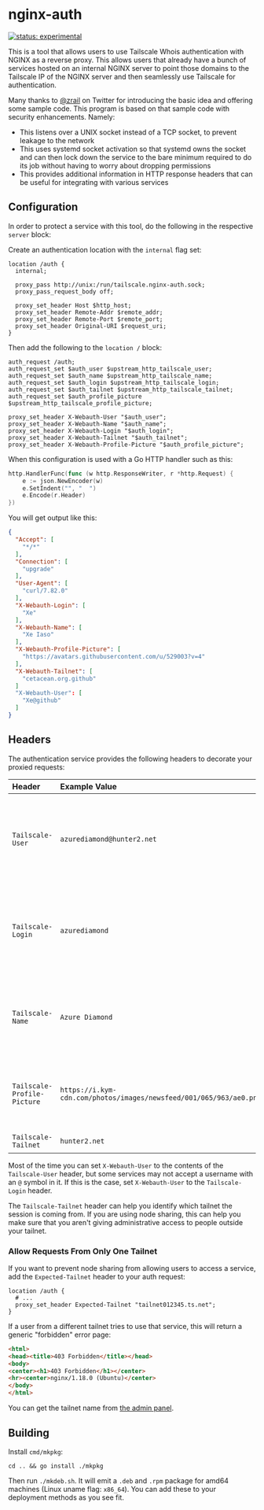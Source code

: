 # nginx-auth

[![status: experimental](https://img.shields.io/badge/status-experimental-blue)](https://tailscale.com/kb/1167/release-stages/#experimental)

This is a tool that allows users to use Tailscale Whois authentication with
NGINX as a reverse proxy. This allows users that already have a bunch of
services hosted on an internal NGINX server to point those domains to the
Tailscale IP of the NGINX server and then seamlessly use Tailscale for
authentication.

Many thanks to [@zrail](https://twitter.com/zrail/status/1511788463586222087) on
Twitter for introducing the basic idea and offering some sample code. This
program is based on that sample code with security enhancements. Namely:

* This listens over a UNIX socket instead of a TCP socket, to prevent
  leakage to the network
* This uses systemd socket activation so that systemd owns the socket
  and can then lock down the service to the bare minimum required to do
  its job without having to worry about dropping permissions
* This provides additional information in HTTP response headers that can
  be useful for integrating with various services

## Configuration

In order to protect a service with this tool, do the following in the respective
`server` block:

Create an authentication location with the `internal` flag set:

```nginx
location /auth {
  internal;

  proxy_pass http://unix:/run/tailscale.nginx-auth.sock;
  proxy_pass_request_body off;

  proxy_set_header Host $http_host;
  proxy_set_header Remote-Addr $remote_addr;
  proxy_set_header Remote-Port $remote_port;
  proxy_set_header Original-URI $request_uri;
}
```

Then add the following to the `location /` block:

```
auth_request /auth;
auth_request_set $auth_user $upstream_http_tailscale_user;
auth_request_set $auth_name $upstream_http_tailscale_name;
auth_request_set $auth_login $upstream_http_tailscale_login;
auth_request_set $auth_tailnet $upstream_http_tailscale_tailnet;
auth_request_set $auth_profile_picture $upstream_http_tailscale_profile_picture;

proxy_set_header X-Webauth-User "$auth_user";
proxy_set_header X-Webauth-Name "$auth_name";
proxy_set_header X-Webauth-Login "$auth_login";
proxy_set_header X-Webauth-Tailnet "$auth_tailnet";
proxy_set_header X-Webauth-Profile-Picture "$auth_profile_picture";
```

When this configuration is used with a Go HTTP handler such as this:

```go
http.HandlerFunc(func (w http.ResponseWriter, r *http.Request) {
	e := json.NewEncoder(w)
	e.SetIndent("", "  ")
	e.Encode(r.Header)
})
```

You will get output like this:

```json
{
  "Accept": [
    "*/*"
  ],
  "Connection": [
    "upgrade"
  ],
  "User-Agent": [
    "curl/7.82.0"
  ],
  "X-Webauth-Login": [
    "Xe"
  ],
  "X-Webauth-Name": [
    "Xe Iaso"
  ],
  "X-Webauth-Profile-Picture": [
    "https://avatars.githubusercontent.com/u/529003?v=4"
  ],
  "X-Webauth-Tailnet": [
    "cetacean.org.github"
  ]
  "X-Webauth-User": [
    "Xe@github"
  ]
}
```

## Headers

The authentication service provides the following headers to decorate your
proxied requests:

| Header                      | Example Value                                                      | Description                                                                   |
| :------                     | :--------------                                                    | :----------                                                                   |
| `Tailscale-User`            | `azurediamond@hunter2.net`                                         | The Tailscale username the remote machine is logged in as in user@host form   |
| `Tailscale-Login`           | `azurediamond`                                                     | The user portion of the Tailscale username the remote machine is logged in as |
| `Tailscale-Name`            | `Azure Diamond`                                                    | The "real name" of the Tailscale user the machine is logged in as             |
| `Tailscale-Profile-Picture` | `https://i.kym-cdn.com/photos/images/newsfeed/001/065/963/ae0.png` | The profile picture provided by the Identity Provider your tailnet uses       |
| `Tailscale-Tailnet`          | `hunter2.net`                                       | The tailnet name                                                              |

Most of the time you can set `X-Webauth-User` to the contents of the
`Tailscale-User` header, but some services may not accept a username with an `@`
symbol in it. If this is the case, set `X-Webauth-User` to the `Tailscale-Login`
header.

The `Tailscale-Tailnet` header can help you identify which tailnet the session
is coming from. If you are using node sharing, this can help you make sure that
you aren't giving administrative access to people outside your tailnet.

### Allow Requests From Only One Tailnet

If you want to prevent node sharing from allowing users to access a service, add
the `Expected-Tailnet` header to your auth request:

```nginx
location /auth {
  # ...
  proxy_set_header Expected-Tailnet "tailnet012345.ts.net";
}
```

If a user from a different tailnet tries to use that service, this will return a
generic "forbidden" error page:

```html
<html>
<head><title>403 Forbidden</title></head>
<body>
<center><h1>403 Forbidden</h1></center>
<hr><center>nginx/1.18.0 (Ubuntu)</center>
</body>
</html>
```

You can get the tailnet name from [the admin panel](https://login.tailscale.com/admin/dns).

## Building

Install `cmd/mkpkg`:

```
cd .. && go install ./mkpkg
```

Then run `./mkdeb.sh`. It will emit a `.deb` and `.rpm` package for amd64
machines (Linux uname flag: `x86_64`). You can add these to your deployment
methods as you see fit.
